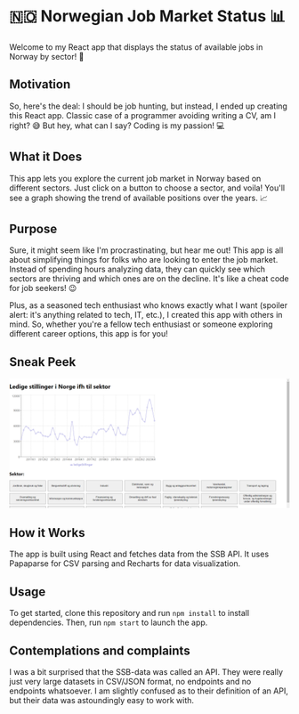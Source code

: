# 🇳🇴 Norwegian Job Market Status 📊

Welcome to my React app that displays the status of available jobs in Norway by sector! 🚀

## Motivation

So, here's the deal: I should be job hunting, but instead, I ended up creating this React app. Classic case of a programmer avoiding writing a CV, am I right? 😅 But hey, what can I say? Coding is my passion! 💻

## What it Does

This app lets you explore the current job market in Norway based on different sectors. Just click on a button to choose a sector, and voila! You'll see a graph showing the trend of available positions over the years. 📈

## Purpose

Sure, it might seem like I'm procrastinating, but hear me out! This app is all about simplifying things for folks who are looking to enter the job market. Instead of spending hours analyzing data, they can quickly see which sectors are thriving and which ones are on the decline. It's like a cheat code for job seekers! 😉

Plus, as a seasoned tech enthusiast who knows exactly what I want (spoiler alert: it's anything related to tech, IT, etc.), I created this app with others in mind. So, whether you're a fellow tech enthusiast or someone exploring different career options, this app is for you!

## Sneak Peek

![Norwegian Job Market](Illustrativt.png)

## How it Works

The app is built using React and fetches data from the SSB API. It uses Papaparse for CSV parsing and Recharts for data visualization.

## Usage

To get started, clone this repository and run `npm install` to install dependencies. Then, run `npm start` to launch the app.

## Contemplations and complaints

I was a bit surprised that the SSB-data was called an API. They were really just very large datasets in CSV/JSON format, no endpoints and no endpoints whatsoever.
I am slightly confused as to their definition of an API, but their data was astoundingly easy to work with.


